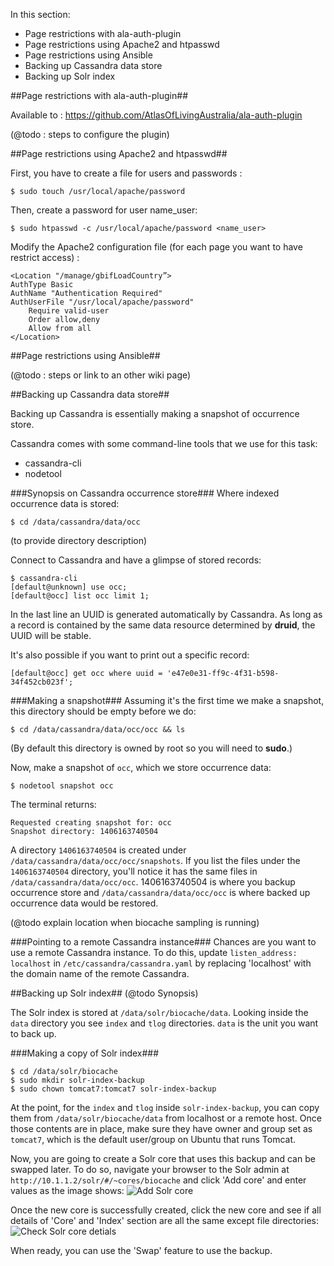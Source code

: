 In this section:
* Page restrictions with ala-auth-plugin
* Page restrictions using Apache2 and htpasswd
* Page restrictions using Ansible
* Backing up Cassandra data store
* Backing up Solr index

##Page restrictions with ala-auth-plugin##

Available to : https://github.com/AtlasOfLivingAustralia/ala-auth-plugin 

(@todo : steps to configure the plugin)

##Page restrictions using Apache2 and htpasswd##

First, you have to create a file for users and passwords : 

    $ sudo touch /usr/local/apache/password

Then, create a password for user name_user: 

    $ sudo htpasswd -c /usr/local/apache/password <name_user>

Modify the Apache2 configuration file (for each page you want to have restrict access) :

    <Location "/manage/gbifLoadCountry”>
    AuthType Basic
    AuthName "Authentication Required"
    AuthUserFile "/usr/local/apache/password"
        Require valid-user
        Order allow,deny
        Allow from all
    </Location>

##Page restrictions using Ansible##

(@todo : steps or link to an other wiki page)

##Backing up Cassandra data store##

Backing up Cassandra is essentially making a snapshot of occurrence store.

Cassandra comes with some command-line tools that we use for this task:
* cassandra-cli
* nodetool

###Synopsis on Cassandra occurrence store###
Where indexed occurrence data is stored:

    $ cd /data/cassandra/data/occ

(to provide directory description)

Connect to Cassandra and have a glimpse of stored records:

    $ cassandra-cli
    [default@unknown] use occ;
    [default@occ] list occ limit 1;
		
In the last line an UUID is generated automatically by Cassandra. As long as a record is contained by the same data resource determined by __druid__, the UUID will be stable.

It's also possible if you want to print out a specific record:

    [default@occ] get occ where uuid = 'e47e0e31-ff9c-4f31-b598-34f452cb023f';
		
###Making a snapshot###
Assuming it's the first time we make a snapshot, this directory should be empty before we do:

    $ cd /data/cassandra/data/occ/occ && ls

(By default this directory is owned by root so you will need to __sudo__.)

Now, make a snapshot of `occ`, which we store occurrence data:

    $ nodetool snapshot occ

The terminal returns:

    Requested creating snapshot for: occ 
    Snapshot directory: 1406163740504

A directory `1406163740504` is created under `/data/cassandra/data/occ/occ/snapshots`. If you list the files under the `1406163740504` directory, you'll notice it has the same files in `/data/cassandra/data/occ/occ`. 1406163740504 is where you backup occurrence store and `/data/cassandra/data/occ/occ` is where backed up occurrence data would be restored.

(@todo explain location when biocache sampling is running)

###Pointing to a remote Cassandra instance###
Chances are you want to use a remote Cassandra instance. To do this, update `listen_address: localhost` in `/etc/cassandra/cassandra.yaml` by replacing 'localhost' with the domain name of the remote Cassandra.

##Backing up Solr index##
(@todo Synopsis)

The Solr index is stored at `/data/solr/biocache/data`. Looking inside the `data` directory you see `index` and `tlog` directories. `data` is the unit you want to back up.

###Making a copy of Solr index###

    $ cd /data/solr/biocache
    $ sudo mkdir solr-index-backup
    $ sudo chown tomcat7:tomcat7 solr-index-backup

At the point, for the `index` and `tlog` inside `solr-index-backup`, you can copy them from `/data/solr/biocache/data` from localhost or a remote host. Once those contents are in place, make sure they have owner and group set as `tomcat7`, which is the default user/group on Ubuntu that runs Tomcat.

Now, you are going to create a Solr core that uses this backup and can be swapped later. To do so, navigate your browser to the Solr admin at `http://10.1.1.2/solr/#/~cores/biocache` and click 'Add core' and enter values as the image shows:
![Add Solr core](/AtlasOfLivingAustralia/documentation/wiki/img/solr-index-backup.png)

Once the new core is successfully created, click the new core and see if all details of 'Core' and 'Index' section are all the same except file directories:
![Check Solr core detials](/AtlasOfLivingAustralia/documentation/wiki/img/solr-index-backup-details.png)

When ready, you can use the 'Swap' feature to use the backup.
